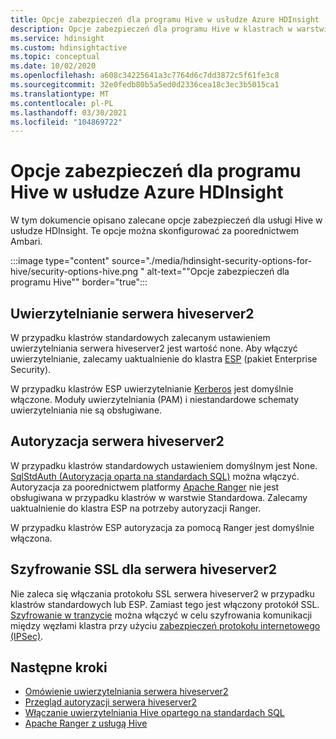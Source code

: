 ```yaml
---
title: Opcje zabezpieczeń dla programu Hive w usłudze Azure HDInsight
description: Opcje zabezpieczeń dla programu Hive w klastrach w warstwie Standardowa i ESP.
ms.service: hdinsight
ms.custom: hdinsightactive
ms.topic: conceptual
ms.date: 10/02/2020
ms.openlocfilehash: a608c34225641a3c7764d6c7dd3872c5f61fe3c8
ms.sourcegitcommit: 32e0fedb80b5a5ed0d2336cea18c3ec3b5015ca1
ms.translationtype: MT
ms.contentlocale: pl-PL
ms.lasthandoff: 03/30/2021
ms.locfileid: "104869722"
---
```

# <a name="security-options-for-hive-in-azure-hdinsight"></a>Opcje zabezpieczeń dla programu Hive w usłudze Azure HDInsight

W tym dokumencie opisano zalecane opcje zabezpieczeń dla usługi Hive w usłudze HDInsight. Te opcje można skonfigurować za poorednictwem Ambari.

:::image type="content" source="./media/hdinsight-security-options-for-hive/security-options-hive.png " alt-text="&quot;Opcje zabezpieczeń dla programu Hive&quot;" border="true":::

## <a name="hiveserver2-authentication"></a>Uwierzytelnianie serwera hiveserver2

W przypadku klastrów standardowych zalecanym ustawieniem uwierzytelniania serwera hiveserver2 jest wartość none. Aby włączyć uwierzytelnianie, zalecamy uaktualnienie do klastra [ESP](../domain-joined/hdinsight-security-overview.md) (pakiet Enterprise Security). 

W przypadku klastrów ESP uwierzytelnianie [Kerberos](https://web.mit.edu/Kerberos/) jest domyślnie włączone. Moduły uwierzytelniania (PAM) i niestandardowe schematy uwierzytelniania nie są obsługiwane.

## <a name="hiveserver2-authorization"></a>Autoryzacja serwera hiveserver2

W przypadku klastrów standardowych ustawieniem domyślnym jest None. [SqlStdAuth (Autoryzacja oparta na standardach SQL)](https://cwiki.apache.org/confluence/display/Hive/SQL+Standard+based+hive+authorization) można włączyć. Autoryzacja za poorednictwem platformy [Apache Ranger](https://ranger.apache.org/) nie jest obsługiwana w przypadku klastrów w warstwie Standardowa. Zalecamy uaktualnienie do klastra ESP na potrzeby autoryzacji Ranger. 

W przypadku klastrów ESP autoryzacja za pomocą Ranger jest domyślnie włączona. 


## <a name="ssl-encryption-for-hiveserver2"></a>Szyfrowanie SSL dla serwera hiveserver2

Nie zaleca się włączania protokołu SSL serwera hiveserver2 w przypadku klastrów standardowych lub ESP. Zamiast tego jest włączony protokół SSL. [Szyfrowanie w tranzycie](../domain-joined/encryption-in-transit.md) można włączyć w celu szyfrowania komunikacji między węzłami klastra przy użyciu [zabezpieczeń protokołu internetowego (IPSec)](https://en.wikipedia.org/wiki/IPsec).


## <a name="next-steps"></a>Następne kroki
* [Omówienie uwierzytelniania serwera hiveserver2](https://cwiki.apache.org/confluence/display/Hive/Setting+up+HiveServer2#SettingUpHiveServer2-Authentication/SecurityConfiguration)
* [Przegląd autoryzacji serwera hiveserver2](https://cwiki.apache.org/confluence/display/Hive/LanguageManual+Authorization)
* [Włączanie uwierzytelniania Hive opartego na standardach SQL](https://community.cloudera.com/t5/Community-Articles/Getting-started-with-SQLStdAuth/ta-p/244263)
* [Apache Ranger z usługą Hive](../domain-joined/apache-domain-joined-run-hive.md)
